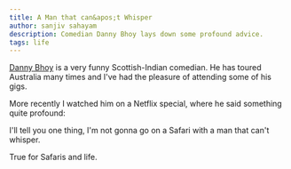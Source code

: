 ```yaml
---
title: A Man that can&apos;t Whisper
author: sanjiv sahayam
description: Comedian Danny Bhoy lays down some profound advice.
tags: life
---
```


[Danny Bhoy](http://www.dannybhoy.com) is a very funny Scottish-Indian comedian. He has toured Australia many times and I've had the pleasure of attending some of his gigs.

More recently I watched him on a Netflix special, where he said something quite profound:

<p class="quote">I'll tell you one thing, I'm not gonna go on a Safari with a man that can't whisper.</p>

True for Safaris and life.
